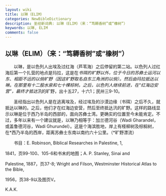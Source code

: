```yaml
---
layout: wiki
title: 以琳（ELIM）
categories: NewBibleDictionary
description: 圣经新词典: 以琳（ELIM）（来：“笃耨香树”或“橡树”）
keywords: 以琳, ELIM
comments: false
---
```


## 以琳（ELIM）（来：“笃耨香树”或“橡树”）

　　以琳，是以色列人出埃及过红海（芦苇海）之后停留的第二站。以色列人过红海后第一个扎营的地点是玛拉，这是在*书珥的旷野以外，位于今日的苏彝士运河以东、相距不远的以倘旷野（因这旷野取名自东三角洲的以倘）。然后由玛拉抵达以琳。在那里有十二股水泉和七十棵棕树。之后，以色列人继续前进，在“红海边安营”，最终才抵达*汛的旷野，出十五27，十六1；民卅三9-10。

　　圣经指出以色列人是在逃离埃及，经过埃及的沙漠边缘（书珥）之后不久，就抵达以琳的。之后，他们才在红海边安营，然后至终抵达汛的旷野。这样的路线显示以琳是位于西乃半岛的西部的，面向苏彝士湾。更确实的位置至今未能肯定。不过，多年以来有一个建议就是，以琳乃相等于：加兰德河谷（Wadi Gharandel，或盖鲁德河谷，Wadi Ghurundel）。这是个海滨胜地，岸上有柽柳树及棕榈树，在*西乃半岛的西岸，距离苏彝士东南以南约六十公里。（*旷野漂流）

　　书目：E. Robinson, Biblical Researches in Palestine, 1,

1841，页99-100、105-6和书末的地图；A. P. Stanley, Sinai and

Palestine, 1887，页37-8; Wright and Filson, Westminster Historical Atlas to the Bible,

1956，页38-9以及图页V。

K.A.K.








